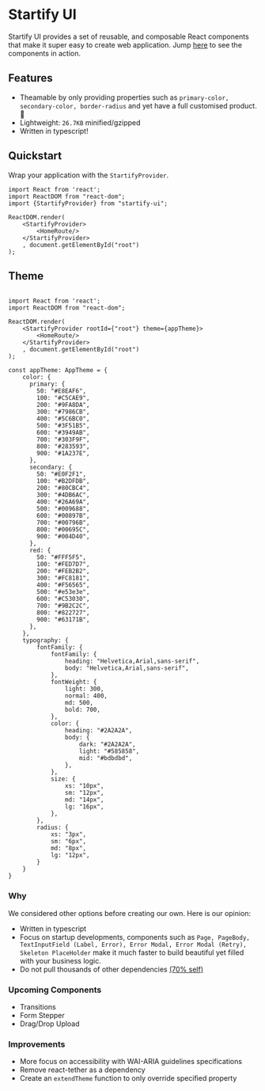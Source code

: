 # Startify UI

Startify UI provides a set of reusable, and composable React components that make it super easy to create web
application. Jump [here](https://ahpoi.github.io/startify-ui) to see the components in action.

## Features

- Theamable by only providing properties such as `primary-color, secondary-color, border-radius` and yet have a full
  customised product. 🚀
- Lightweight: `26.7KB` minified/gzipped
- Written in typescript!

## Quickstart

Wrap your application with the `StartifyProvider`.

```tsx
import React from 'react';
import ReactDOM from "react-dom";
import {StartifyProvider} from "startify-ui";

ReactDOM.render(
    <StartifyProvider>
        <HomeRoute/>
    </StartifyProvider>
    , document.getElementById("root")
);

```

## Theme

```tsx

import React from 'react';
import ReactDOM from "react-dom";

ReactDOM.render(
    <StartifyProvider rootId={"root"} theme={appTheme}>
        <HomeRoute/>
    </StartifyProvider>
    , document.getElementById("root")
);

const appTheme: AppTheme = {
    color: {
      primary: {
        50: "#E8EAF6",
        100: "#C5CAE9",
        200: "#9FA8DA",
        300: "#7986CB",
        400: "#5C6BC0",
        500: "#3F51B5",
        600: "#3949AB",
        700: "#303F9F",
        800: "#283593",
        900: "#1A237E",
      },
      secondary: {
        50: "#E0F2F1",
        100: "#B2DFDB",
        200: "#80CBC4",
        300: "#4DB6AC",
        400: "#26A69A",
        500: "#009688",
        600: "#00897B",
        700: "#00796B",
        800: "#00695C",
        900: "#004D40",
      },
      red: {
        50: "#FFF5F5",
        100: "#FED7D7",
        200: "#FEB2B2",
        300: "#FC8181",
        400: "#F56565",
        500: "#e53e3e",
        600: "#C53030",
        700: "#9B2C2C",
        800: "#822727",
        900: "#63171B",
      },
    },
    typography: {
        fontFamily: {
            fontFamily: {
                heading: "Helvetica,Arial,sans-serif",
                body: "Helvetica,Arial,sans-serif",
            },
            fontWeight: {
                light: 300,
                normal: 400,
                md: 500,
                bold: 700,
            },
            color: {
                heading: "#2A2A2A",
                body: {
                    dark: "#2A2A2A",
                    light: "#585858",
                    mid: "#bdbdbd",
                },
            },
            size: {
                xs: "10px",
                sm: "12px",
                md: "14px",
                lg: "16px",
            },
        },
        radius: {
            xs: "3px",
            sm: "6px",
            md: "8px",
            lg: "12px",
        }
    }
}
```

### Why

We considered other options before creating our own. Here is our opinion:

- Written in typescript
- Focus on startup developments, components such as `Page, PageBody, TextInputField (Label, Error), Error Modal, Error Modal (Retry),
  Skeleton PlaceHolder` make it much faster to build beautiful yet filled with your business
  logic.
- Do not pull thousands of other dependencies [(70% self)](https://bundlephobia.com/result?p=startify-ui)

### Upcoming Components

- Transitions
- Form Stepper
- Drag/Drop Upload

### Improvements

- More focus on accessibility with WAI-ARIA guidelines specifications
- Remove react-tether as a dependency
- Create an `extendTheme` function to only override specified property